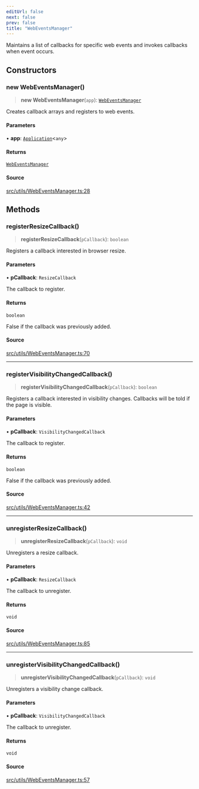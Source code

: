 ```yaml
---
editUrl: false
next: false
prev: false
title: "WebEventsManager"
---
```


Maintains a list of callbacks for specific web events and invokes callbacks when event occurs.

## Constructors

### new WebEventsManager()

> **new WebEventsManager**(`app`): [`WebEventsManager`](/api/classes/webeventsmanager/)

Creates callback arrays and registers to web events.

#### Parameters

• **app**: [`Application`](/api/classes/application/)\<`any`\>

#### Returns

[`WebEventsManager`](/api/classes/webeventsmanager/)

#### Source

[src/utils/WebEventsManager.ts:28](https://github.com/relishinc/dill-pixel/blob/c79d8e8552aaa0f13a29535c819ae67d025b4669/src/utils/WebEventsManager.ts#L28)

## Methods

### registerResizeCallback()

> **registerResizeCallback**(`pCallback`): `boolean`

Registers a callback interested in browser resize.

#### Parameters

• **pCallback**: `ResizeCallback`

The callback to register.

#### Returns

`boolean`

False if the callback was previously added.

#### Source

[src/utils/WebEventsManager.ts:70](https://github.com/relishinc/dill-pixel/blob/c79d8e8552aaa0f13a29535c819ae67d025b4669/src/utils/WebEventsManager.ts#L70)

***

### registerVisibilityChangedCallback()

> **registerVisibilityChangedCallback**(`pCallback`): `boolean`

Registers a callback interested in visibility changes. Callbacks will be told if the page is visible.

#### Parameters

• **pCallback**: `VisibilityChangedCallback`

The callback to register.

#### Returns

`boolean`

False if the callback was previously added.

#### Source

[src/utils/WebEventsManager.ts:42](https://github.com/relishinc/dill-pixel/blob/c79d8e8552aaa0f13a29535c819ae67d025b4669/src/utils/WebEventsManager.ts#L42)

***

### unregisterResizeCallback()

> **unregisterResizeCallback**(`pCallback`): `void`

Unregisters a resize callback.

#### Parameters

• **pCallback**: `ResizeCallback`

The callback to unregister.

#### Returns

`void`

#### Source

[src/utils/WebEventsManager.ts:85](https://github.com/relishinc/dill-pixel/blob/c79d8e8552aaa0f13a29535c819ae67d025b4669/src/utils/WebEventsManager.ts#L85)

***

### unregisterVisibilityChangedCallback()

> **unregisterVisibilityChangedCallback**(`pCallback`): `void`

Unregisters a visibility change callback.

#### Parameters

• **pCallback**: `VisibilityChangedCallback`

The callback to unregister.

#### Returns

`void`

#### Source

[src/utils/WebEventsManager.ts:57](https://github.com/relishinc/dill-pixel/blob/c79d8e8552aaa0f13a29535c819ae67d025b4669/src/utils/WebEventsManager.ts#L57)
